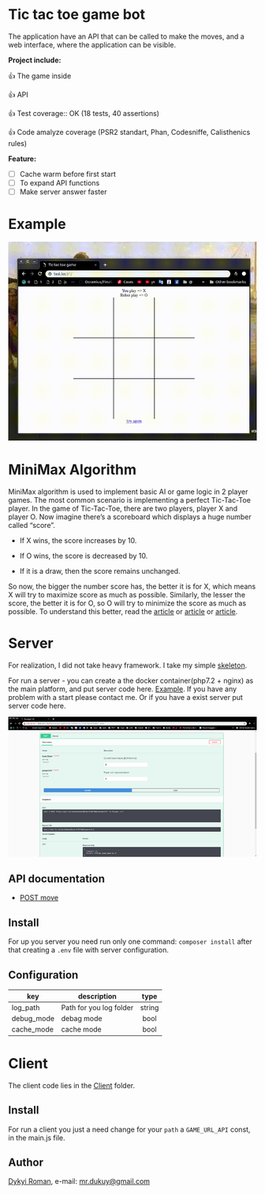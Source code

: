 # Tic tac toe game bot

The application have an API that can be called to make the moves, and a web interface, where the application can be visible.

**Project include:**

:+1: The game inside

:+1: API

:+1: Test coverage:: OK (18 tests, 40 assertions)

:+1: Code amalyze coverage (PSR2 standart, Phan, Codesniffe, Calisthenics rules)

**Feature:**
- [ ] Cache warm before first start
- [ ] To expand API functions
- [ ] Make server answer faster

# Example

![image](https://github.com/dykyi-roman/tic-tac-toe/blob/master/docs/example.gif)

# MiniMax Algorithm

MiniMax algorithm is used to implement basic AI or game logic in 2 player games. The most common scenario is implementing a perfect Tic-Tac-Toe player. In the game of Tic-Tac-Toe, there are two players, player X and player O. Now imagine there’s a scoreboard which displays a huge number called “score”.

* If X wins, the score increases by 10.

* If O wins, the score is decreased by 10.

* If it is a draw, then the score remains unchanged.

So now, the bigger the number score has, the better it is for X, which means X will try to maximize score as much as possible. Similarly, the lesser the score, the better it is for O, so O will try to minimize the score as much as possible.
To understand this better, read the [article](https://www.neverstopbuilding.com/blog/minimax) or [article](https://en.wikipedia.org/wiki/Minimax) or [article](http://theoryofprogramming.com/2017/12/12/minimax-algorithm/).

# Server
For realization, I did not take heavy framework. I take my simple [skeleton](https://github.com/dykyi-roman/no-framework-skeleton).

For run a server - you can create a the docker container(php7.2 + nginx) as the main platform, and put server code here. [Example](docker-project). If you have any problem with a start please contact me. Or if you have a exist server put server code here. 

![image](https://github.com/dykyi-roman/tic-tac-toe/blob/master/docs/api.png)

## API documentation

* [POST move](https://github.com/dykyi-roman/tic-tac-toe/blob/master/docs/api.md) 

## Install
For up you server you need run only one command:
```composer install```
after that creating a `.env` file with server configuration.

## Configuration

| key        | description             |type   |
| ---------- |-------------------------|:-----:|
| log_path   | Path for you log folder |string |
| debug_mode | debag mode              |bool   |
| cache_mode | cache mode              |bool   |

# Client

The client code lies in the [Client](https://github.com/dykyi-roman/tic-tac-toe/tree/master/client) folder.

## Install

For run a client you just a need change for your `path` a `GAME_URL_API` const, in the main.js file.

## Author
[Dykyi Roman](https://www.linkedin.com/in/roman-dykyi-43428543/), e-mail: [mr.dukuy@gmail.com](mailto:mr.dukuy@gmail.com)
